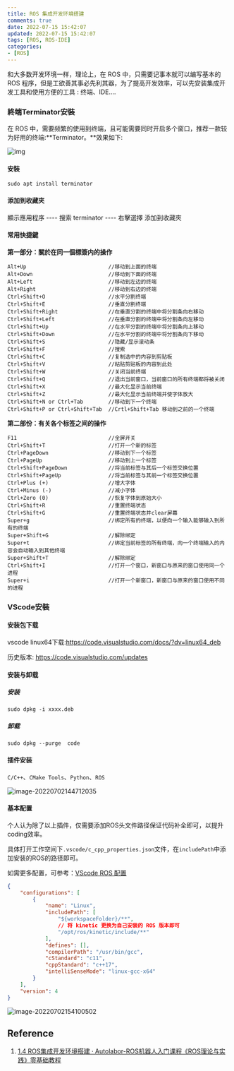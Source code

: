 ```yaml
---
title: ROS 集成开发环境搭建
comments: true
date: 2022-07-15 15:42:07
updated: 2022-07-15 15:42:07
tags: [ROS, ROS-IDE]
categories:
- [ROS]
---
```


和大多数开发环境一样，理论上，在 ROS 中，只需要记事本就可以编写基本的 ROS 程序，但是工欲善其事必先利其器，为了提高开发效率，可以先安装集成开发工具和使用方便的工具 : 终端、IDE....

### 終端Terminator安裝

在 ROS 中，需要频繁的使用到终端，且可能需要同时开启多个窗口，推荐一款较为好用的终端:**Terminator。**效果如下:

![img](../images/posts/ros-IDE-config.assets/terminator效果.PNG)

#### 安裝

```shell
sudo apt install terminator
```

#### 添加到收藏夾

顯示應用程序 ---- 搜索 terminator ---- 右擊選擇 添加到收藏夾

#### 常用快捷鍵

**第一部分：關於在同一個標簽内的操作**

```
Alt+Up                          //移动到上面的终端
Alt+Down                        //移动到下面的终端
Alt+Left                        //移动到左边的终端
Alt+Right                       //移动到右边的终端
Ctrl+Shift+O                    //水平分割终端
Ctrl+Shift+E                    //垂直分割终端
Ctrl+Shift+Right                //在垂直分割的终端中将分割条向右移动
Ctrl+Shift+Left                 //在垂直分割的终端中将分割条向左移动
Ctrl+Shift+Up                   //在水平分割的终端中将分割条向上移动
Ctrl+Shift+Down                 //在水平分割的终端中将分割条向下移动
Ctrl+Shift+S                    //隐藏/显示滚动条
Ctrl+Shift+F                    //搜索
Ctrl+Shift+C                    //复制选中的内容到剪贴板
Ctrl+Shift+V                    //粘贴剪贴板的内容到此处
Ctrl+Shift+W                    //关闭当前终端
Ctrl+Shift+Q                    //退出当前窗口，当前窗口的所有终端都将被关闭
Ctrl+Shift+X                    //最大化显示当前终端
Ctrl+Shift+Z                    //最大化显示当前终端并使字体放大
Ctrl+Shift+N or Ctrl+Tab        //移动到下一个终端
Ctrl+Shift+P or Ctrl+Shift+Tab  //Crtl+Shift+Tab 移动到之前的一个终端
```

**第二部份：有关各个标签之间的操作**

```
F11                             //全屏开关
Ctrl+Shift+T                    //打开一个新的标签
Ctrl+PageDown                   //移动到下一个标签
Ctrl+PageUp                     //移动到上一个标签
Ctrl+Shift+PageDown             //将当前标签与其后一个标签交换位置
Ctrl+Shift+PageUp               //将当前标签与其前一个标签交换位置
Ctrl+Plus (+)                   //增大字体
Ctrl+Minus (-)                  //减小字体
Ctrl+Zero (0)                   //恢复字体到原始大小
Ctrl+Shift+R                    //重置终端状态
Ctrl+Shift+G                    //重置终端状态并clear屏幕
Super+g                         //绑定所有的终端，以便向一个输入能够输入到所有的终端
Super+Shift+G                   //解除绑定
Super+t                         //绑定当前标签的所有终端，向一个终端输入的内容会自动输入到其他终端
Super+Shift+T                   //解除绑定
Ctrl+Shift+I                    //打开一个窗口，新窗口与原来的窗口使用同一个进程
Super+i                         //打开一个新窗口，新窗口与原来的窗口使用不同的进程

```

### VScode安裝

#### 安装包下载

vscode linux64下载:https://code.visualstudio.com/docs/?dv=linux64_deb

历史版本: https://code.visualstudio.com/updates

#### 安装与卸载

##### 安装

```shell
sudo dpkg -i xxxx.deb
```

##### 卸载

```shell
sudo dpkg --purge  code
```

#### 插件安装

`C/C++`、`CMake Tools`、`Python`、`ROS`

![image-20220702144712035](../images/posts/ros-IDE-config.assets/image-20220702144712035.png)

#### 基本配置

个人认为除了以上插件，仅需要添加ROS头文件路径保证代码补全即可，以提升coding效率。

具体打开工作空间下`.vscode/c_cpp_properties.json`文件，在`includePath`中添加安装的ROS的路径即可。

如需更多配置，可参考：[VScode ROS 配置](http://www.autolabor.com.cn/book/ROSTutorials/chapter1/14-ros-ji-cheng-kai-fa-huan-jing-da-jian/142-an-zhuang-vscode.html)

```json
{
    "configurations": [
        {
            "name": "Linux",
            "includePath": [
                "${workspaceFolder}/**",
                // 将 kinetic 更换为自己安装的 ROS 版本即可
                "/opt/ros/kinetic/include/**"
            ],
            "defines": [],
            "compilerPath": "/usr/bin/gcc",
            "cStandard": "c11",
            "cppStandard": "c++17",
            "intelliSenseMode": "linux-gcc-x64"
        }
    ],
    "version": 4
}
```

![image-20220702154100502](../images/posts/ros-IDE-config.assets/image-20220702154100502.png)



## Reference 

1. [1.4 ROS集成开发环境搭建 · Autolabor-ROS机器人入门课程《ROS理论与实践》零基础教程](http://www.autolabor.com.cn/book/ROSTutorials/chapter1/14-ros-ji-cheng-kai-fa-huan-jing-da-jian.html)
